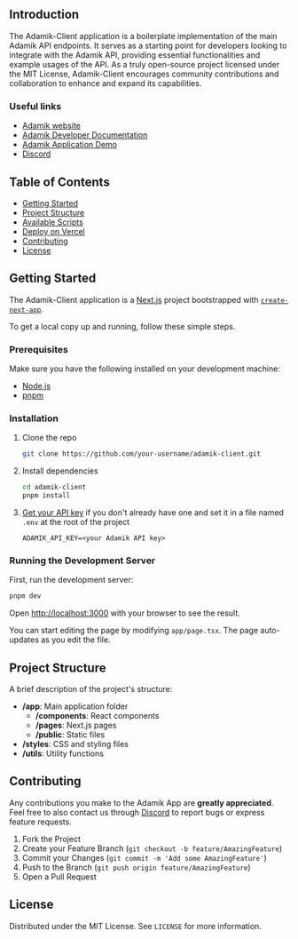 ## Introduction

The Adamik-Client application is a boilerplate implementation of the main Adamik API endpoints. It serves as a starting point for developers looking to integrate with the Adamik API, providing essential functionalities and example usages of the API. 
As a truly open-source project licensed under the MIT License, Adamik-Client encourages community contributions and collaboration to enhance and expand its capabilities.

### Useful links
- [Adamik website](https://adamik.io)
- [Adamik Developer Documentation](https://docs.adamik.io)
- [Adamik Application Demo](https://app.adamik.io)
- [Discord](https://discord.com/invite/gsZJR2JfMR) 

## Table of Contents

- [Getting Started](#getting-started)
- [Project Structure](#project-structure)
- [Available Scripts](#available-scripts)
- [Deploy on Vercel](#deploy-on-vercel)
- [Contributing](#contributing)
- [License](#license)

## Getting Started

The Adamik-Client application is a [Next.js](https://nextjs.org/) project bootstrapped with [`create-next-app`](https://github.com/vercel/next.js/tree/canary/packages/create-next-app).

To get a local copy up and running, follow these simple steps.

### Prerequisites

Make sure you have the following installed on your development machine:

- [Node.js](https://nodejs.org/en/)
- [pnpm](https://pnpm.io/)

### Installation

1. Clone the repo

    ```bash
    git clone https://github.com/your-username/adamik-client.git
    ```

2. Install dependencies

    ```bash
    cd adamik-client
    pnpm install
    ```

3. [Get your API key](https://dashboard.adamik.io/) if you don't already have one and set it in a file named `.env` at the root of the project

    ```
    ADAMIK_API_KEY=<your Adamik API key>
    ```

### Running the Development Server

First, run the development server:

```bash
pnpm dev
```

Open [http://localhost:3000](http://localhost:3000) with your browser to see the result.

You can start editing the page by modifying `app/page.tsx`. The page auto-updates as you edit the file.


## Project Structure

A brief description of the project's structure:


- **/app**: Main application folder
  - **/components**: React components
  - **/pages**: Next.js pages
  - **/public**: Static files
- **/styles**: CSS and styling files
- **/utils**: Utility functions

## Contributing

Any contributions you make to the Adamik App are **greatly appreciated**.
Feel free to also contact us through [Discord](https://discord.com/invite/gsZJR2JfMR) to report bugs or express feature requests.

1. Fork the Project
2. Create your Feature Branch (`git checkout -b feature/AmazingFeature`)
3. Commit your Changes (`git commit -m 'Add some AmazingFeature'`)
4. Push to the Branch (`git push origin feature/AmazingFeature`)
5. Open a Pull Request

## License

Distributed under the MIT License. See `LICENSE` for more information.
